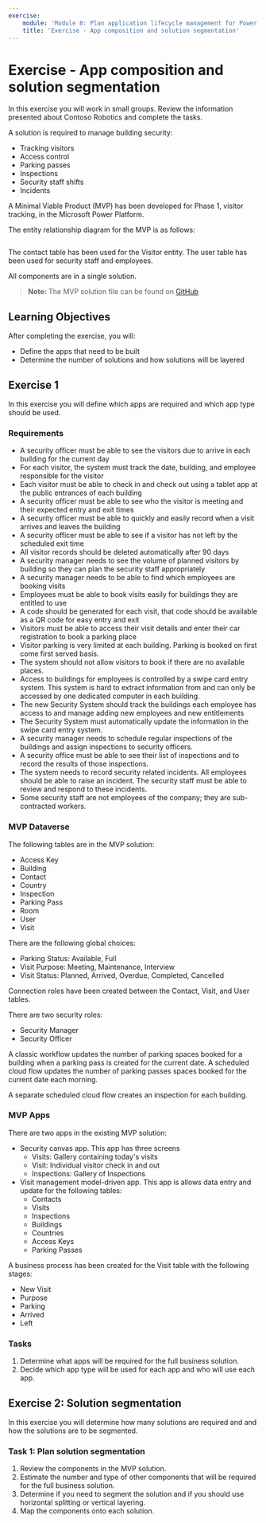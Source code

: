 ```yaml
---
exercise:
    module: 'Module 8: Plan application lifecycle management for Power Platform'
    title: 'Exercise - App composition and solution segmentation'
---
```


# Exercise - App composition and solution segmentation

In this exercise you will work in small groups. Review the information presented about Contoso  Robotics and complete the tasks.

A solution is required to manage building security:

- Tracking visitors
- Access control
- Parking passes
- Inspections
- Security staff shifts
- Incidents

A Minimal Viable Product (MVP) has been developed for Phase 1, visitor tracking, in the Microsoft Power Platform.

The entity relationship diagram for the MVP is as follows:

<img type="content" source="../media/mvp_erd.png" alt-text="ERD with Building table at the center with relationships to Country, Inspection, Room, and Visit. The Visit table has a relationship to the Visitor table" />

The contact table has been used for the Visitor entity. The user table has been used for security staff and employees.

All components are in a single solution.

> **Note:** The MVP solution file can be found on [GitHub](https://github.com/MicrosoftLearning/PL-600-Microsoft-Power-Platform-Solution-Architect/blob/master/Allfiles/SecuritySystem_1_0_0_0.zip)

## Learning Objectives

After completing the exercise, you will:

- Define the apps that need to be built
- Determine the number of solutions and how solutions will be layered

## Exercise 1

In this exercise you will define which apps are required and which app type should be used.

### Requirements

- A security officer must be able to see the visitors due to arrive in each building for the current day
- For each visitor, the system must track the date, building, and employee responsible for the visitor
- Each visitor must be able to check in and check out using a tablet app at the public entrances of each building
- A security officer must be able to see who the visitor is meeting and their expected entry and exit times
- A security officer must be able to quickly and easily record when a visit arrives and leaves the building
- A security officer must be able to see if a visitor has not left by the scheduled exit time
- All visitor records should be deleted automatically after 90 days
- A security manager needs to see the volume of planned visitors by building so they can plan the security staff appropriately
- A security manager needs to be able to find which employees are booking visits
- Employees must be able to book visits easily for buildings they are entitled to use
- A code should be generated for each visit, that code should be available as a QR code for easy entry and exit
- Visitors must be able to access their visit details and enter their car registration to book a parking place
- Visitor parking is very limited at each building. Parking is booked on first come first served basis.
- The system should not allow visitors to book if there are no available places.
- Access to buildings for employees is controlled by a swipe card entry system. This system is hard to extract information from and can only be accessed by one dedicated computer in each building.
- The new Security System should track the buildings each employee has access to and manage adding new employees and new entitlements
- The Security System must automatically update the information in the swipe card entry system.
- A security manager needs to schedule regular inspections of the buildings and assign inspections to security officers.
- A security office must be able to see their list of inspections and to record the results of those inspections.
- The system needs to record security related incidents. All employees should be able to raise an incident. The security staff must be able to review and respond to these incidents.
- Some security staff are not employees of the company; they are sub-contracted workers.

### MVP Dataverse

The following tables are in the MVP solution:

- Access Key
- Building
- Contact
- Country
- Inspection
- Parking Pass
- Room
- User
- Visit

There are the following global choices:

- Parking Status: Available, Full
- Visit Purpose: Meeting, Maintenance, Interview
- Visit Status: Planned, Arrived, Overdue, Completed, Cancelled

Connection roles have been created between the Contact, Visit, and User tables.

There are two security roles:

- Security Manager
- Security Officer

A classic workflow updates the number of parking spaces booked for a building when a parking pass is created for the current date. A scheduled cloud flow updates the number of parking passes spaces booked for the current date each morning.

A separate scheduled cloud flow creates an inspection for each building.

### MVP Apps

There are two apps in the existing MVP solution:

- Security canvas app. This app has three screens
  - Visits: Gallery containing today's visits
  - Visit: Individual visitor check in and out
  - Inspections: Gallery of Inspections
- Visit management model-driven app. This app is allows data entry and update for the following tables:
  - Contacts
  - Visits
  - Inspections
  - Buildings
  - Countries
  - Access Keys
  - Parking Passes

A business process has been created for the Visit table with the following stages:

- New Visit
- Purpose
- Parking
- Arrived
- Left

### Tasks

1. Determine what apps will be required for the full business solution.
1. Decide which app type will be used for each app and who will use each app.

## Exercise 2: Solution segmentation

In this exercise you will determine how many solutions are required and and how the solutions are to be segmented.

### Task 1: Plan solution segmentation

1. Review the components in the MVP solution.
1. Estimate the number and type of other components that will be required for the full business solution.
1. Determine if you need to segment the solution and if you should use horizontal splitting or vertical layering.
1. Map the components onto each solution.
